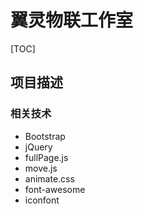 # 翼灵物联工作室
[TOC]

## 项目描述





### 相关技术

- Bootstrap
- jQuery
- fullPage.js
- move.js
- animate.css
- font-awesome
- iconfont